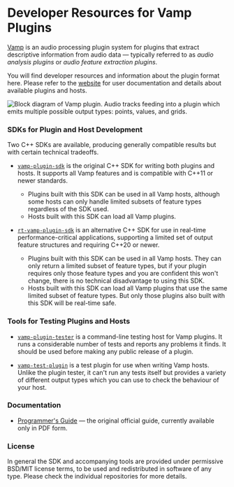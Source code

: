 
Developer Resources for Vamp Plugins
====================================

[Vamp](https://vamp-plugins.org/) is an audio processing plugin system
for plugins that extract descriptive information from audio data —
typically referred to as _audio analysis plugins_ or _audio feature
extraction plugins_.

You will find developer resources and information about the plugin
format here. Please refer to the [website](https://vamp-plugins.org/)
for user documentation and details about available plugins and hosts.

![Block diagram of Vamp plugin. Audio tracks feeding into a plugin which emits multiple possible output types: points, values, and grids.](https://vamp-plugins.org/images/vamp-overview-webscale.png)

### SDKs for Plugin and Host Development

Two C++ SDKs are available, producing generally compatible results but
with certain technical tradeoffs.

* [`vamp-plugin-sdk`](https://github.com/vamp-plugins/vamp-plugin-sdk)
  is the original C++ SDK for writing both plugins and hosts. It
  supports all Vamp features and is compatible with C++11 or newer
  standards.
  * Plugins built with this SDK can be used in all Vamp hosts,
    although some hosts can only handle limited subsets of feature
    types regardless of the SDK used.
  * Hosts built with this SDK can load all Vamp plugins.
  
* [`rt-vamp-plugin-sdk`](https://github.com/lukasberbuer/rt-vamp-plugin-sdk)
  is an alternative C++ SDK for use in real-time performance-critical
  applications, supporting a limited set of output feature structures
  and requiring C++20 or newer.
  * Plugins built with this SDK can be used in all Vamp hosts. They
    can only return a limited subset of feature types, but if your
    plugin requires only those feature types and you are confident
    this won't change, there is no technical disadvantage to using
    this SDK.
  * Hosts built with this SDK can load all Vamp plugins that use the
    same limited subset of feature types. But only those plugins also
    built with this SDK will be real-time safe.

### Tools for Testing Plugins and Hosts

* [`vamp-plugin-tester`](https://github.com/vamp-plugins/vamp-plugin-tester)
  is a command-line testing host for Vamp plugins. It runs a considerable
  number of tests and reports any problems it finds. It should be used
  before making any public release of a plugin.
  
* [`vamp-test-plugin`](https://github.com/vamp-plugins/vamp-test-plugin)
  is a test plugin for use when writing Vamp hosts. Unlike the plugin
  tester, it can't run any tests itself but provides a variety of
  different output types which you can use to check the behaviour of
  your host.

### Documentation

* [Programmer's Guide](https://vamp-plugins.org/guide.pdf) — the
  original official guide, currently available only in PDF form.

### License

In general the SDK and accompanying tools are provided under
permissive BSD/MIT license terms, to be used and redistributed in
software of any type. Please check the individual repositories for
more details.
